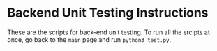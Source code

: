 # Backend Unit Testing Instructions
These are the scripts for back-end unit testing. 
To run all the srcipts at once, go back to the `main` page and run `python3 test.py`.